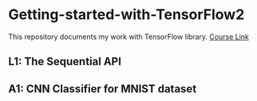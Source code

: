 # Getting-started-with-TensorFlow2

This repository documents my work with TensorFlow library.
[Course Link](https://www.coursera.org/learn/getting-started-with-tensor-flow2/home/)

## L1: The Sequential API
## A1: CNN Classifier for MNIST dataset
